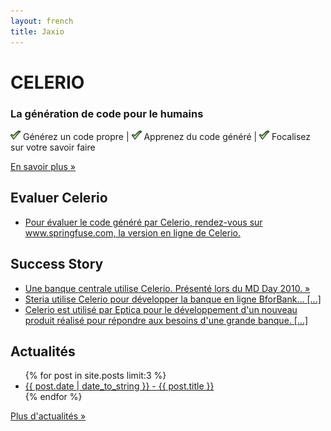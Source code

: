 ```yaml
---
layout: french
title: Jaxio
---
```

<!-- Main hero unit for a primary marketing message or call to action -->
<div class="hero-unit">
    <h1>CELERIO</h1>
    <h3>La génération de code pour le humains</h3>
	<p><img src="/images/green-check.gif"/> Générez un code propre | 
	<img src="/images/green-check.gif"/> Apprenez du code généré | 
	<img src="/images/green-check.gif"/> Focalisez sur votre savoir faire</p>
    <p><a href="/celerio.html" class="btn btn-primary btn-large">En savoir plus &raquo;</a></p>
</div>

<!-- Example row of columns -->
<div class="row">
<div class="span4">
	<h2>Evaluer Celerio</h2>
	<ul>
	<li>
		<a href="http://www.springfuse.com">Pour évaluer le code généré par Celerio, rendez-vous sur www.springfuse.com, la version en ligne de Celerio.</a>
	</li>
	</ul>
</div>
<div class="span4">
	<h2>Success Story</h2>
	<ul>
	<li>
		<a href="/celerio-livre-blanc.html">Une banque centrale utilise Celerio. Présenté lors du MD Day 2010. &raquo;</a>
	</li>
	<li>
		<a href="reference-steria.html">Steria utilise Celerio pour développer la banque en ligne BforBank... [...]</a>
	</li>
	<li>
		<a href="reference-editeur.html">Celerio est utilisé par Eptica pour le développement d'un nouveau produit réalisé pour répondre aux besoins d'une grande banque. [...]</a>
	</li>
	</ul>
</div>
<div class="span4">
	<h2>Actualités</h2>
	<ul>
    {% for post in site.posts limit:3 %}
    	<li><a href="{{ post.url }}">{{ post.date | date_to_string }} - {{ post.title }}</a></li>
	{% endfor %}
	</ul>
	<p><a class="btn" href="actualites.html">Plus d'actualités &raquo;</a></p>
    </div>
</div>
